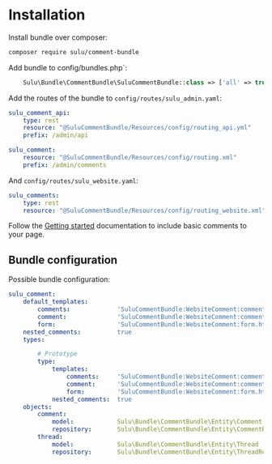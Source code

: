# Installation

Install bundle over composer:

```bash
composer require sulu/comment-bundle
```

Add bundle to config/bundles.php`:

```php
    Sulu\Bundle\CommentBundle\SuluCommentBundle::class => ['all' => true],
```

Add the routes of the bundle to `config/routes/sulu_admin.yaml`:

```yaml
sulu_comment_api:
    type: rest
    resource: "@SuluCommentBundle/Resources/config/routing_api.yml"
    prefix: /admin/api

sulu_comment:
    resource: "@SuluCommentBundle/Resources/config/routing.xml"
    prefix: /admin/comments
```

And `config/routes/sulu_website.yaml`:

```yaml
sulu_comments:
    type: rest
    resource: "@SuluCommentBundle/Resources/config/routing_website.xml"
```

Follow the [Getting started](https://github.com/sulu/SuluCommentBundle/blob/master/Resources/doc/getting-started.md)
documentation to include basic comments to your page.

## Bundle configuration

Possible bundle configuration:

```yaml
sulu_comment:
    default_templates:
        comments:             'SuluCommentBundle:WebsiteComment:comments.html.twig'
        comment:              'SuluCommentBundle:WebsiteComment:comment.html.twig'
        form:                 'SuluCommentBundle:WebsiteComment:form.html.twig'
    nested_comments:          true
    types:

        # Prototype
        type:
            templates:
                comments:     'SuluCommentBundle:WebsiteComment:comments.html.twig'
                comment:      'SuluCommentBundle:WebsiteComment:comment.html.twig'
                form:         'SuluCommentBundle:WebsiteComment:form.html.twig'
            nested_comments:  true
    objects:
        comment:
            model:            Sulu\Bundle\CommentBundle\Entity\Comment
            repository:       Sulu\Bundle\CommentBundle\Entity\CommentRepository
        thread:
            model:            Sulu\Bundle\CommentBundle\Entity\Thread
            repository:       Sulu\Bundle\CommentBundle\Entity\ThreadRepository
```
